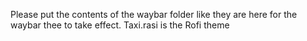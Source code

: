 Please put the contents of the waybar folder like they are here for the waybar thee to take effect.
Taxi.rasi is the Rofi theme
